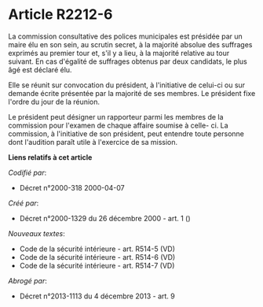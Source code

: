 # Article R2212-6

La commission consultative des polices municipales est présidée par un maire élu en son sein, au scrutin secret, à la
majorité absolue des suffrages exprimés au premier tour et, s'il y a lieu, à la majorité relative au tour suivant. En cas
d'égalité de suffrages obtenus par deux candidats, le plus âgé est déclaré élu.

Elle se réunit sur convocation du président, à l'initiative de celui-ci ou sur demande écrite présentée par la majorité de
ses membres. Le président fixe l'ordre du jour de la réunion.

Le président peut désigner un rapporteur parmi les membres de la commission pour l'examen de chaque affaire soumise à celle-
ci. La commission, à l'initiative de son président, peut entendre toute personne dont l'audition paraît utile à l'exercice de
sa mission.

**Liens relatifs à cet article**

_Codifié par_:

  - Décret n°2000-318 2000-04-07

_Créé par_:

  - Décret n°2000-1329 du 26 décembre 2000 - art. 1 ()

_Nouveaux textes_:

  - Code de la sécurité intérieure - art. R514-5 (VD)
  - Code de la sécurité intérieure - art. R514-6 (VD)
  - Code de la sécurité intérieure - art. R514-7 (VD)

_Abrogé par_:

  - Décret n°2013-1113 du 4 décembre 2013 - art. 9
